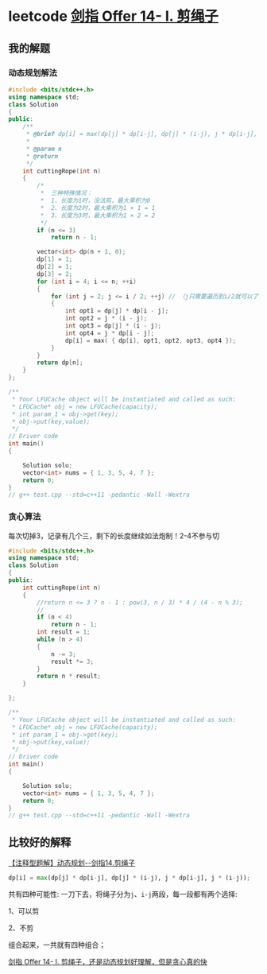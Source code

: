 # leetcode [剑指 Offer 14- I. 剪绳子](https://leetcode-cn.com/problems/jian-sheng-zi-lcof/)

## 我的解题



### 动态规划解法

```C++
#include <bits/stdc++.h>
using namespace std;
class Solution
{
public:
	/**
	 * @brief dp[i] = max(dp[j] * dp[i-j], dp[j] * (i-j), j * dp[i-j], j * (i-j));
	 *
	 * @param n
	 * @return
	 */
	int cuttingRope(int n)
	{
		/*
		 *  三种特殊情况：
		 *  1、长度为1时，没法剪，最大乘积为0
		 *  2、长度为2时，最大乘积为1 × 1 = 1
		 *  3、长度为3时，最大乘积为1 × 2 = 2
		 */
		if (n <= 3)
			return n - 1;

		vector<int> dp(n + 1, 0);
		dp[1] = 1;
		dp[2] = 1;
		dp[3] = 2;
		for (int i = 4; i <= n; ++i)
		{
			for (int j = 2; j <= i / 2; ++j) // （j只需要遍历到i/2就可以了，两边对称的。比如4剪成 1|3 和 3|1 结果是一样的）
			{
				int opt1 = dp[j] * dp[i - j];
				int opt2 = j * (i - j);
				int opt3 = dp[j] * (i - j);
				int opt4 = j * dp[i - j];
				dp[i] = max( { dp[i], opt1, opt2, opt3, opt4 });
			}
		}
		return dp[n];
	}
};

/**
 * Your LFUCache object will be instantiated and called as such:
 * LFUCache* obj = new LFUCache(capacity);
 * int param_1 = obj->get(key);
 * obj->put(key,value);
 */
// Driver code
int main()
{

	Solution solu;
	vector<int> nums = { 1, 3, 5, 4, 7 };
	return 0;
}
// g++ test.cpp --std=c++11 -pedantic -Wall -Wextra


```



### 贪心算法

每次切掉3，记录有几个三，剩下的长度继续如法炮制！2-4不参与切

```C++
#include <bits/stdc++.h>
using namespace std;
class Solution
{
public:
	int cuttingRope(int n)
	{
		//return n <= 3 ? n - 1 : pow(3, n / 3) * 4 / (4 - n % 3);
		//
		if (n < 4)
			return n - 1;
		int result = 1;
		while (n > 4)
		{
			n -= 3;
			result *= 3;
		}
		return n * result;
	}

};

/**
 * Your LFUCache object will be instantiated and called as such:
 * LFUCache* obj = new LFUCache(capacity);
 * int param_1 = obj->get(key);
 * obj->put(key,value);
 */
// Driver code
int main()
{

	Solution solu;
	vector<int> nums = { 1, 3, 5, 4, 7 };
	return 0;
}
// g++ test.cpp --std=c++11 -pedantic -Wall -Wextra


```



## 比较好的解释

[【注释型题解】动态规划--剑指14.剪绳子](https://leetcode-cn.com/problems/jian-sheng-zi-lcof/solution/zhu-shi-xing-ti-jie-dong-tai-gui-hua-jia-4xfp/)

```python
dp[i] = max(dp[j] * dp[i-j], dp[j] * (i-j), j * dp[i-j], j * (i-j));
```

共有四种可能性: 一刀下去，将绳子分为`j`、`i-j`两段，每一段都有两个选择: 

1、可以剪

2、不剪

组合起来，一共就有四种组合；

[剑指 Offer 14- I. 剪绳子，还是动态规划好理解，但是贪心真的快](https://leetcode-cn.com/problems/jian-sheng-zi-lcof/solution/jian-zhi-offer-14-i-jian-sheng-zi-huan-s-xopj/)

